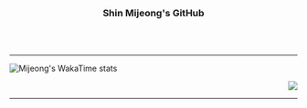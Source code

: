 <br><h3 align="center" color=F0FFBF>Shin Mijeong's GitHub</h3><br><br>

---

<div align="left">

<!--START_SECTION:waka-->
![Mijeong's WakaTime stats](https://github-readme-stats.vercel.app/api/wakatime?username=Mijeong)</div>
<!--END_SECTION:waka-->
  
<div align="right"><img src=https://github-readme-stats.vercel.app/api/top-langs/?username=Jeong8333&layout=compact&bg_color=F0FFBF></div>

---

